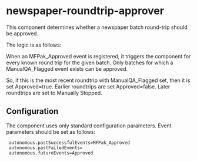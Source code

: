 newspaper-roundtrip-approver
============================

This component determines whether a newspaper batch round-trip should be approved.

The logic is as follows:

When an MFPak_Approved event is registered, it triggers the component for every known round trip for the given batch.
Only batches for which a ManualQA_Flagged event exists can be approved.

So, if this is the most recent roundtrip with ManualQA_Flagged set, then it is set Approved=true.
Earlier roundtrips are set Approved=false.
Later roundtrips are set to Manually Stopped.

Configuration
-------------
The component uses only standard configuration parameters. Event parameters should be set as follows:

     autonomous.pastSuccessfulEvents=MFPak_Approved
     autonomous.pastFailedEvents=
     autonomous.futureEvents=Approved
